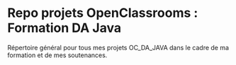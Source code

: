 # Repo projets OpenClassrooms : Formation DA Java

Répertoire général pour tous mes projets OC_DA_JAVA
dans le cadre de ma formation et de mes soutenances.